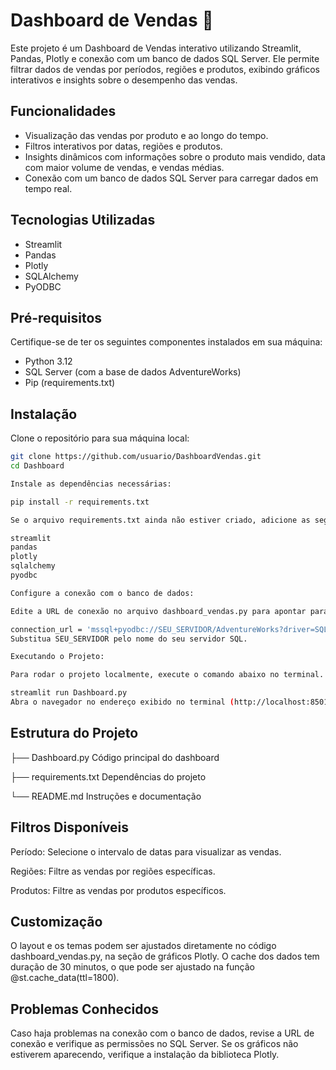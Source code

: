 # Dashboard de Vendas 🛒

Este projeto é um Dashboard de Vendas interativo utilizando Streamlit, Pandas, Plotly e conexão com um banco de dados SQL Server. Ele permite filtrar dados de vendas por períodos, regiões e produtos, exibindo gráficos interativos e insights sobre o desempenho das vendas.

## Funcionalidades

- Visualização das vendas por produto e ao longo do tempo.
- Filtros interativos por datas, regiões e produtos.
- Insights dinâmicos com informações sobre o produto mais vendido, data com maior volume de vendas, e vendas médias.
- Conexão com um banco de dados SQL Server para carregar dados em tempo real.

## Tecnologias Utilizadas

- Streamlit
- Pandas
- Plotly
- SQLAlchemy
- PyODBC

## Pré-requisitos

Certifique-se de ter os seguintes componentes instalados em sua máquina:

- Python 3.12
- SQL Server (com a base de dados AdventureWorks)
- Pip (requirements.txt)

## Instalação

Clone o repositório para sua máquina local:

```bash
git clone https://github.com/usuario/DashboardVendas.git
cd Dashboard

Instale as dependências necessárias:

pip install -r requirements.txt

Se o arquivo requirements.txt ainda não estiver criado, adicione as seguintes linhas ao arquivo:

streamlit
pandas
plotly
sqlalchemy
pyodbc

Configure a conexão com o banco de dados:

Edite a URL de conexão no arquivo dashboard_vendas.py para apontar para o seu servidor SQL e banco de dados.

connection_url = 'mssql+pyodbc://SEU_SERVIDOR/AdventureWorks?driver=SQL+Server&trusted_connection=yes'
Substitua SEU_SERVIDOR pelo nome do seu servidor SQL.

Executando o Projeto:

Para rodar o projeto localmente, execute o comando abaixo no terminal.

streamlit run Dashboard.py
Abra o navegador no endereço exibido no terminal (http://localhost:8501) para acessar o Dashboard de Vendas.

```

## Estrutura do Projeto

├── Dashboard.py Código principal do dashboard

├── requirements.txt Dependências do projeto

└── README.md Instruções e documentação

## Filtros Disponíveis

Período: Selecione o intervalo de datas para visualizar as vendas.

Regiões: Filtre as vendas por regiões específicas.

Produtos: Filtre as vendas por produtos específicos.

## Customização

O layout e os temas podem ser ajustados diretamente no código dashboard_vendas.py, na seção de gráficos Plotly. O cache dos dados tem duração de 30 minutos, o que pode ser ajustado na função @st.cache_data(ttl=1800).

## Problemas Conhecidos

Caso haja problemas na conexão com o banco de dados, revise a URL de conexão e verifique as permissões no SQL Server.
Se os gráficos não estiverem aparecendo, verifique a instalação da biblioteca Plotly.
